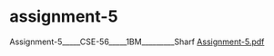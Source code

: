 # assignment-5
Assignment-5_____CSE-56_____1BM_________Sharf
[Assignment-5.pdf](https://github.com/developersharf/assignment-5/files/13536100/Assignment-5.pdf)

